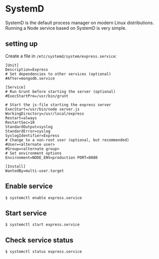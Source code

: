 # SystemD

SystemD is the default process manager on modern Linux distributions. Running a Node service based on SystemD is very simple.

## setting up

Create a file in `/etc/systemd/system/express.service`:

```
[Unit]
Description=Express
# Set dependencies to other services (optional)
#After=mongodb.service

[Service]
# Run Grunt before starting the server (optional)
#ExecStartPre=/usr/bin/grunt

# Start the js-file starting the express server
ExecStart=/usr/bin/node server.js
WorkingDirectory=/usr/local/express
Restart=always
RestartSec=10
StandardOutput=syslog
StandardError=syslog
SyslogIdentifier=Express
# Change to a non-root user (optional, but recommended)
#User=<alternate user>
#Group=<alternate group>
# Set environment options
Environment=NODE_ENV=production PORT=8080

[Install]
WantedBy=multi-user.target
```

## Enable service

```
$ systemctl enable express.service
```

## Start service

```
$ systemctl start express.service
```

## Check service status

```
$ systemctl status express.service
```
